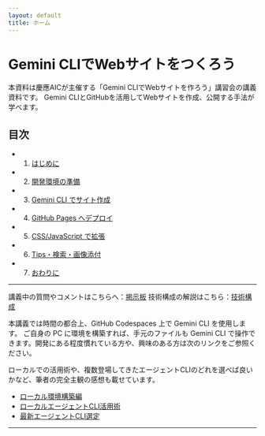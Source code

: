 ```yaml
---
layout: default
title: ホーム
---
```


# Gemini CLIでWebサイトをつくろう

本資料は慶應AICが主催する「Gemini CLIでWebサイトを作ろう」講習会の講義資料です。
Gemini CLIとGitHubを活用してWebサイトを作成、公開する手法が学べます。

## 目次

- 1. [はじめに](./01-introduction.md)
- 2. [開発環境の準備](./02-environment.md)
- 3. [Gemini CLI でサイト作成](./03-build-with-gemini.md)
- 4. [GitHub Pages へデプロイ](./04-deploy-github-pages.md)
- 5. [CSS/JavaScript で拡張](./05-style-and-js.md)
- 6. [Tips・検索・画像添付](./06-tips-and-tricks.md)
- 7. [おわりに](./07-outro.md)

---

講義中の質問やコメントはこちらへ：[掲示板](./board.html)
技術構成の解説はこちら：[技術構成](./architecture.md)

本講義では時間の都合上、GitHub Codespaces 上で Gemini CLI を使用します。
ご自身の PC に環境を構築すれば、手元のファイルも Gemini CLI で操作できます。開発にある程度慣れている方や、興味のある方は次のリンクをご参照ください。

ローカルでの活用術や、複数登場してきたエージェントCLIのどれを選べば良いかなど、筆者の完全主観の感想も載せています。

- [ローカル環境構築編](./local-setup.md)
- [ローカルエージェントCLI活用術](./agent-cli-local.md)
- [最新エージェントCLI選定](./agent-latest.md)

---


